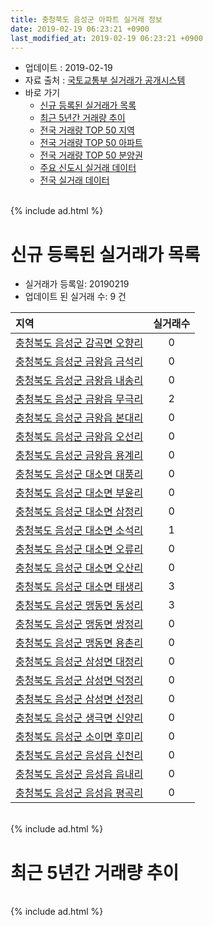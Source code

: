 ```yaml
---
title: 충청북도 음성군 아파트 실거래 정보
date: 2019-02-19 06:23:21 +0900
last_modified_at: 2019-02-19 06:23:21 +0900
---
```


* 업데이트 : 2019-02-19
* 자료 출처 : [국토교통부 실거래가 공개시스템](http://rt.molit.go.kr)
* 바로 가기
    * [신규 등록된 실거래가 목록](#신규-등록된-실거래가-목록)
    * [최근 5년간 거래량 추이](#최근-5년간-거래량-추이)
    * [전국 거래량 TOP 50 지역](https://ayogom.github.io/apt-trade-info/최근-3개월-전국에서-가장-거래가-많이-발생한-지역)
    * [전국 거래량 TOP 50 아파트](https://ayogom.github.io/apt-trade-info/최근-3개월-전국에서-가장-거래가-많이-발생한-아파트)
    * [전국 거래량 TOP 50 분양권](https://ayogom.github.io/apt-trade-info/최근-3개월-전국에서-가장-거래가-많이-발생한-분양권)
    * [주요 신도시 실거래 데이터](https://ayogom.github.io/apt-trade-info/주요-신도시)
    * [전국 실거래 데이터](https://ayogom.github.io/apt-trade-info/전국)

<br>
{% include ad.html %}
<br>

# 신규 등록된 실거래가 목록
* 실거래가 등록일: 20190219
* 업데이트 된 실거래 수: 9 건


|지역|실거래수|
|:---|:---:|
|[충청북도 음성군 감곡면 오향리](https://ayogom.github.io/apt-trade-info/충청북도-음성군-감곡면-오향리)|0|
|[충청북도 음성군 금왕읍 금석리](https://ayogom.github.io/apt-trade-info/충청북도-음성군-금왕읍-금석리)|0|
|[충청북도 음성군 금왕읍 내송리](https://ayogom.github.io/apt-trade-info/충청북도-음성군-금왕읍-내송리)|0|
|[충청북도 음성군 금왕읍 무극리](https://ayogom.github.io/apt-trade-info/충청북도-음성군-금왕읍-무극리)|2|
|[충청북도 음성군 금왕읍 본대리](https://ayogom.github.io/apt-trade-info/충청북도-음성군-금왕읍-본대리)|0|
|[충청북도 음성군 금왕읍 오선리](https://ayogom.github.io/apt-trade-info/충청북도-음성군-금왕읍-오선리)|0|
|[충청북도 음성군 금왕읍 용계리](https://ayogom.github.io/apt-trade-info/충청북도-음성군-금왕읍-용계리)|0|
|[충청북도 음성군 대소면 대풍리](https://ayogom.github.io/apt-trade-info/충청북도-음성군-대소면-대풍리)|0|
|[충청북도 음성군 대소면 부윤리](https://ayogom.github.io/apt-trade-info/충청북도-음성군-대소면-부윤리)|0|
|[충청북도 음성군 대소면 삼정리](https://ayogom.github.io/apt-trade-info/충청북도-음성군-대소면-삼정리)|0|
|[충청북도 음성군 대소면 소석리](https://ayogom.github.io/apt-trade-info/충청북도-음성군-대소면-소석리)|1|
|[충청북도 음성군 대소면 오류리](https://ayogom.github.io/apt-trade-info/충청북도-음성군-대소면-오류리)|0|
|[충청북도 음성군 대소면 오산리](https://ayogom.github.io/apt-trade-info/충청북도-음성군-대소면-오산리)|0|
|[충청북도 음성군 대소면 태생리](https://ayogom.github.io/apt-trade-info/충청북도-음성군-대소면-태생리)|3|
|[충청북도 음성군 맹동면 동성리](https://ayogom.github.io/apt-trade-info/충청북도-음성군-맹동면-동성리)|3|
|[충청북도 음성군 맹동면 쌍정리](https://ayogom.github.io/apt-trade-info/충청북도-음성군-맹동면-쌍정리)|0|
|[충청북도 음성군 맹동면 용촌리](https://ayogom.github.io/apt-trade-info/충청북도-음성군-맹동면-용촌리)|0|
|[충청북도 음성군 삼성면 대정리](https://ayogom.github.io/apt-trade-info/충청북도-음성군-삼성면-대정리)|0|
|[충청북도 음성군 삼성면 덕정리](https://ayogom.github.io/apt-trade-info/충청북도-음성군-삼성면-덕정리)|0|
|[충청북도 음성군 삼성면 선정리](https://ayogom.github.io/apt-trade-info/충청북도-음성군-삼성면-선정리)|0|
|[충청북도 음성군 생극면 신양리](https://ayogom.github.io/apt-trade-info/충청북도-음성군-생극면-신양리)|0|
|[충청북도 음성군 소이면 후미리](https://ayogom.github.io/apt-trade-info/충청북도-음성군-소이면-후미리)|0|
|[충청북도 음성군 음성읍 신천리](https://ayogom.github.io/apt-trade-info/충청북도-음성군-음성읍-신천리)|0|
|[충청북도 음성군 음성읍 읍내리](https://ayogom.github.io/apt-trade-info/충청북도-음성군-음성읍-읍내리)|0|
|[충청북도 음성군 음성읍 평곡리](https://ayogom.github.io/apt-trade-info/충청북도-음성군-음성읍-평곡리)|0|


<br>
{% include ad.html %}
<br>

# 최근 5년간 거래량 추이


<div style="width:100%;">
    <canvas id="deal_progress" height="200"></canvas>
</div>

<script>
new Chart(document.getElementById("deal_progress"), {
    type: 'line',
    data: {
        labels: ['201402','201403','201404','201405','201406','201407','201408','201409','201410','201411','201412','201501','201502','201503','201504','201505','201506','201507','201508','201509','201510','201511','201512','201601','201602','201603','201604','201605','201606','201607','201608','201609','201610','201611','201612','201701','201702','201703','201704','201705','201706','201707','201708','201709','201710','201711','201712','201801','201802','201803','201804','201805','201806','201807','201808','201809','201810','201811','201812','201901','201902'],
        datasets: [{
            label: '매매',
            pointRadius: 1,
            data: [91, 86, 137, 71, 95, 90, 71, 76, 72, 76, 66, 86, 82, 88, 88, 68, 74, 63, 78, 66, 104, 72, 72, 85, 68, 97, 103, 82, 84, 93, 89, 95, 105, 103, 64, 36, 100, 100, 101, 118, 86, 118, 86, 76, 97, 69, 63, 78, 71, 85, 78, 72, 90, 73, 88, 85, 103, 67, 54, 55, 16],
            borderColor: "rgba(255, 201, 14, 1)",
            backgroundColor: "rgba(255, 201, 14, 0.5)",
            fill: false,
            lineTension: 0
        },{
            label: '전월세',
            pointRadius: 1,
            data: [54, 76, 84, 70, 78, 83, 100, 59, 69, 63, 97, 84, 98, 93, 82, 95, 59, 55, 42, 52, 69, 70, 82, 57, 90, 83, 75, 58, 47, 69, 47, 59, 49, 40, 66, 54, 74, 57, 57, 76, 76, 73, 76, 88, 70, 75, 69, 90, 70, 63, 75, 71, 68, 79, 65, 65, 85, 57, 89, 63, 17],
            borderColor: "rgba(0, 141, 185, 1)",
            backgroundColor: "rgba(0, 141, 185, 0.5)",
            fill: false,
            lineTension: 0
        }
        ]
    },
    options: {
        responsive: true,
        title: {
            display: false
        },
        tooltips: {
            mode: 'index',
            intersect: false
        },
        hover: {
            mode: 'nearest',
            intersect: true
        },
        scales: {
            xAxes: [{
                display: true,
                scaleLabel: {
                    display: true,
                    labelString: '년/월'
                }
            }],
            yAxes: [{
                display: true,
                ticks: {
                    suggestedMin: 0,
                },
                scaleLabel: {
                    display: true,
                    labelString: '실거래 수'
                }
            }]
        }
    }
});

</script>


<br>
{% include ad.html %}
<br>

